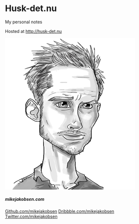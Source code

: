 # Husk-det.nu


My personal notes

Hosted at http://husk-det.nu

![Mike](assets/mike.png)


##### mikejakobsen.com 
	
[Github.com/mikejakobsen](http://www.github.com/mikejakobsen)
[Dribbble.com/mikejakobsen](http://www.dribbble.com/mikejakobsen)
[Twitter.com/mikejakobsen](http://www.twitter.com/mikejakobsen)
